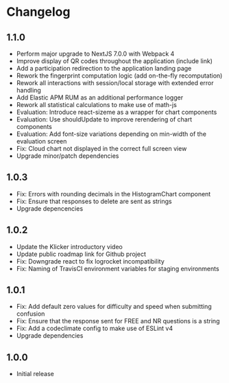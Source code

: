# Changelog

## 1.1.0

- Perform major upgrade to NextJS 7.0.0 with Webpack 4
- Improve display of QR codes throughout the application (include link)
- Add a participation redirection to the application landing page
- Rework the fingerprint computation logic (add on-the-fly recomputation)
- Rework all interactions with session/local storage with extended error handling
- Add Elastic APM RUM as an additional performance logger
- Rework all statistical calculations to make use of math-js
- Evaluation: Introduce react-sizeme as a wrapper for chart components
- Evaluation: Use shouldUpdate to improve rerendering of chart components
- Evaluation: Add font-size variations depending on min-width of the evaluation screen
- Fix: Cloud chart not displayed in the correct full screen view
- Upgrade minor/patch dependencies

## 1.0.3

- Fix: Errors with rounding decimals in the HistogramChart component
- Fix: Ensure that responses to delete are sent as strings
- Upgrade depencencies

## 1.0.2

- Update the Klicker introductory video
- Update public roadmap link for Github project
- Fix: Downgrade react to fix logrocket incompatibility
- Fix: Naming of TravisCI environment variables for staging environments

## 1.0.1

- Fix: Add default zero values for difficulty and speed when submitting confusion
- Fix: Ensure that the response sent for FREE and NR questions is a string
- Fix: Add a codeclimate config to make use of ESLint v4
- Upgrade dependencies

## 1.0.0

- Initial release
